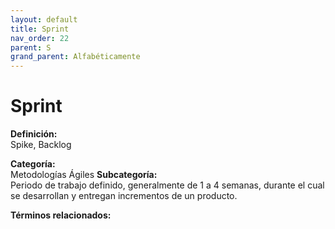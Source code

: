 ```yaml
---
layout: default
title: Sprint
nav_order: 22
parent: S
grand_parent: Alfabéticamente
---
```


# Sprint

**Definición:**  
Spike, Backlog

**Categoría:**  
Metodologías Ágiles 
**Subcategoría:**  
Periodo de trabajo definido, generalmente de 1 a 4 semanas, durante el cual se desarrollan y entregan incrementos de un producto.

**Términos relacionados:**  

